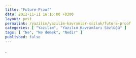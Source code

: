 ```yaml
---
title: "Future-Proof"
date: 2012-11-11 16:15:00 +0300
layout: post
permalink: /yazilim/yazilim-kavramlar-sozluk/future-proof
categories: [ "Yazılım", "Yazılım Kavramları Sözlüğü" ]
tags: [ "Ne", "Ne demek", "Nedir" ]
published: false
---
```


.
